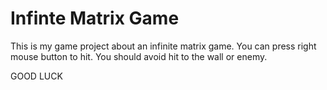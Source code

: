 # Infinte Matrix Game
This is my game project about an infinite matrix game. You can press right mouse button to hit. You should avoid hit to the wall or enemy. 

GOOD LUCK

